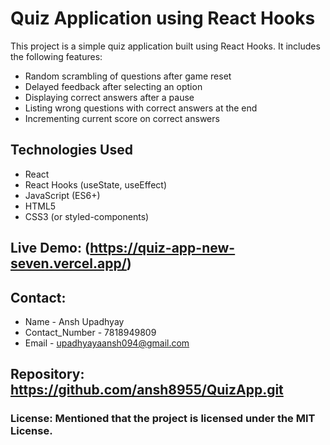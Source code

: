 # Quiz Application using React Hooks

This project is a simple quiz application built using React Hooks. It includes the following features:

- Random scrambling of questions after game reset
- Delayed feedback after selecting an option
- Displaying correct answers after a pause
- Listing wrong questions with correct answers at the end
- Incrementing current score on correct answers

## Technologies Used

- React
- React Hooks (useState, useEffect)
- JavaScript (ES6+)
- HTML5
- CSS3 (or styled-components)


## **Live Demo**: (https://quiz-app-new-seven.vercel.app/)

## **Contact**:
 - Name - Ansh Upadhyay
 - Contact_Number - 7818949809
 - Email - upadhyayaansh094@gmail.com
  
## **Repository**: https://github.com/ansh8955/QuizApp.git

### **License**: Mentioned that the project is licensed under the MIT License.


